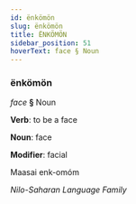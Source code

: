 ```yaml
---
id: ënkömön
slug: ënkömön
title: ËNKÖMÖN
sidebar_position: 51
hoverText: face § Noun
---
```


### ënkömön

*face* **§** Noun

**Verb**: to be a face

**Noun**: face

**Modifier**: facial

Maasai enk-omóm 

*Nilo-Saharan Language Family*